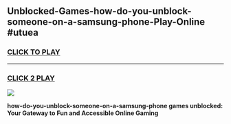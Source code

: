 
## Unblocked-Games-how-do-you-unblock-someone-on-a-samsung-phone-Play-Online #utuea
<h3>
<a href="https://news.freeplayer.one?title=how-do-you-unblock-someone-on-a-samsung-phone&ref=3">CLICK TO PLAY</a></h3>
<hr>

<h3>
<a href="https://news.freeplayer.one?title=how-do-you-unblock-someone-on-a-samsung-phone&ref=3">CLICK 2 PLAY</a>
  
</h3>

<a href="https://news.freeplayer.one?title=how-do-you-unblock-someone-on-a-samsung-phone&ref=3"><img src="https://clearcache.store/games.png"></a>


**how-do-you-unblock-someone-on-a-samsung-phone games unblocked: Your Gateway to Fun and Accessible Online Gaming**

